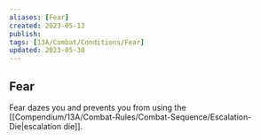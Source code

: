 ```yaml
---
aliases: [Fear]
created: 2023-05-13
publish: 
tags: [13A/Combat/Conditions/Fear]
updated: 2023-05-30
---
```


## Fear

Fear dazes you and prevents you from using the [[Compendium/13A/Combat-Rules/Combat-Sequence/Escalation-Die|escalation die]].